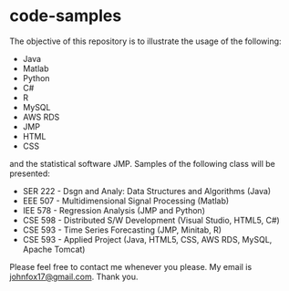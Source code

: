 # code-samples
The objective of this repository is to illustrate the usage of the following:

* Java
* Matlab
* Python
* C#
* R
* MySQL
* AWS RDS
* JMP
* HTML
* CSS

and the statistical software JMP. Samples of the following class will be presented:

* SER 222 - Dsgn and Analy: Data Structures and Algorithms (Java)
* EEE 507 - Multidimensional Signal Processing (Matlab)
* IEE 578 - Regression Analysis (JMP and Python)
* CSE 598 - Distributed S/W Development (Visual Studio, HTML5, C#)
* CSE 593 - Time Series Forecasting (JMP, Minitab, R) 
* CSE 593 - Applied Project (Java, HTML5, CSS, AWS RDS, MySQL, Apache Tomcat)

 
Please feel free to contact me whenever you please. My email is johnfox17@gmail.com. Thank you. 
